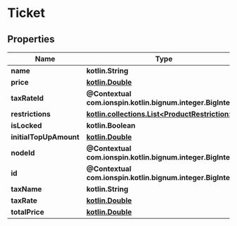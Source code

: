 
# Ticket

## Properties
Name | Type | Description | Notes
------------ | ------------- | ------------- | -------------
**name** | **kotlin.String** |  | 
**price** | [**kotlin.Double**](kotlin.Double.md) |  | 
**taxRateId** | **@Contextual com.ionspin.kotlin.bignum.integer.BigInteger** |  | 
**restrictions** | [**kotlin.collections.List&lt;ProductRestriction&gt;**](ProductRestriction.md) |  | 
**isLocked** | **kotlin.Boolean** |  | 
**initialTopUpAmount** | [**kotlin.Double**](kotlin.Double.md) |  | 
**nodeId** | **@Contextual com.ionspin.kotlin.bignum.integer.BigInteger** |  | 
**id** | **@Contextual com.ionspin.kotlin.bignum.integer.BigInteger** |  | 
**taxName** | **kotlin.String** |  | 
**taxRate** | [**kotlin.Double**](kotlin.Double.md) |  | 
**totalPrice** | [**kotlin.Double**](kotlin.Double.md) |  | 



